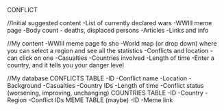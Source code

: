 CONFLICT

//Initial suggested content
-List of currently declared wars
-WWIII meme page
-Body count - deaths, displaced persons
-Articles
-Links and info

//My content
-WWIII meme page fo sho
-World map (or drop down) where you can select a region and see all the statistics
    -Conflicts and location - can click on one
        -Casualties
        -Countries involved
        -Length of time
-Enter a country, and it tells you your danger level

//My database
CONFLICTS TABLE
    -ID
    -Conflict name
    -Location
    -Background
    -Casualties
    -Country IDs
    -Length of time
    -Conflict status (worsening, improving, unchanging)
COUNTRIES TABLE
    -ID
    -Country
    -Region
    -Conflict IDs
MEME TABLE (maybe)
    -ID
    -Meme link

    

